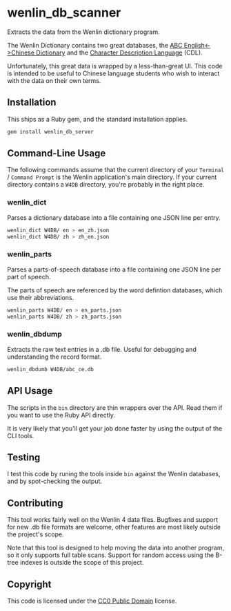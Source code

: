 # wenlin_db_scanner

Extracts the data from the Wenlin dictionary program.

The Wenlin Dictionary contains two great databases, the
[ABC English<->Chinese Dictionary](http://www.wenlin.com/abc.htm) and the
[Character Description Language](http://www.wenlin.com/cdl/) (CDL).

Unfortunately, this great data is wrapped by a less-than-great UI. This code is
intended to be useful to Chinese language students who wish to interact with
the data on their own terms.


## Installation

This ships as a Ruby gem, and the standard installation applies.

```bash
gem install wenlin_db_server
```

## Command-Line Usage

The following commands assume that the current directory of your `Terminal` /
`Command Prompt` is the Wenlin application's main directory. If your current
directory contains a `W4DB` directory, you're probably in the right place.

### wenlin_dict

Parses a dictionary database into a file containing one JSON line per entry.

```bash
wenlin_dict W4DB/ en > en_zh.json
wenlin_dict W4DB/ zh > zh_en.json
```

### wenlin_parts

Parses a parts-of-speech database into a file containing one JSON line per part
of speech.

The parts of speech are referenced by the word defintion databases, which use
their abbreviations.

```bash
wenlin_parts W4DB/ en > en_parts.json
wenlin_parts W4DB/ zh > zh_parts.json
```

### wenlin_dbdump

Extracts the raw text entries in a .db file. Useful for debugging and
understanding the record format.

```bash
wenlin_dbdumb W4DB/abc_ce.db
```


## API Usage

The scripts in the `bin` directory are thin wrappers over the API. Read them if
you want to use the Ruby API directly.

It is very likely that you'll get your job done faster by using the output of
the CLI tools.


## Testing

I test this code by runing the tools inside `bin` against the Wenlin databases,
and by spot-checking the output.


## Contributing

This tool works fairly well on the Wenlin 4 data files. Bugfixes and support
for new .db file formats are welcome,  other features are most likely outside
the project's scope.

Note that this tool is designed to help moving the data into another program,
so it only supports full table scans. Support for random access using the
B-tree indexes is outside the scope of this project.


## Copyright

This code is licensed under the
[CC0 Public Domain](http://creativecommons.org/publicdomain/zero/1.0/) license.
